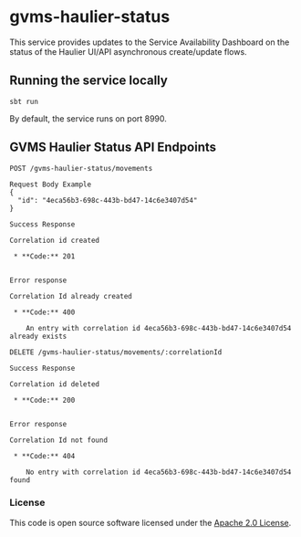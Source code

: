 
# gvms-haulier-status

This service provides updates to the Service Availability Dashboard on the status of the Haulier UI/API asynchronous create/update flows. 

## Running the service locally
`sbt run`

By default, the service runs on port 8990.

## GVMS Haulier Status API Endpoints

```POST /gvms-haulier-status/movements```

```
Request Body Example
{
  "id": "4eca56b3-698c-443b-bd47-14c6e3407d54"
}
```

```
Success Response

Correlation id created

 * **Code:** 201
 
 
Error response 
 
Correlation Id already created 

 * **Code:** 400

    An entry with correlation id 4eca56b3-698c-443b-bd47-14c6e3407d54 already exists

```

```DELETE /gvms-haulier-status/movements/:correlationId```

```
Success Response

Correlation id deleted

 * **Code:** 200
 
 
Error response 
 
Correlation Id not found 

 * **Code:** 404

    No entry with correlation id 4eca56b3-698c-443b-bd47-14c6e3407d54 found

```


### License

This code is open source software licensed under the [Apache 2.0 License]("http://www.apache.org/licenses/LICENSE-2.0.html").
